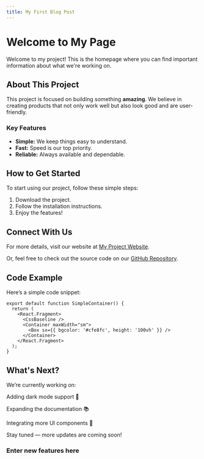 ```yaml
---
title: My First Blog Post
---
```


# Welcome to My Page

Welcome to my project! This is the homepage where you can find important information about what we're working on.

## About This Project

This project is focused on building something **amazing**. We believe in creating products that not only work well but also look good and are user-friendly. 

### Key Features
- **Simple:** We keep things easy to understand.
- **Fast:** Speed is our top priority.
- **Reliable:** Always available and dependable.

## How to Get Started

To start using our project, follow these simple steps:

1. Download the project.
2. Follow the installation instructions.
3. Enjoy the features!

## Connect With Us

For more details, visit our website at [My Project Website](https://zannager.github.io/skills-github-pages/).

Or, feel free to check out the source code on our [GitHub Repository](https://github.com/zannager/skills-github-pages).

## Code Example

Here’s a simple code snippet:

```react
export default function SimpleContainer() {
  return (
    <React.Fragment>
      <CssBaseline />
      <Container maxWidth="sm">
        <Box sx={{ bgcolor: '#cfe8fc', height: '100vh' }} />
      </Container>
    </React.Fragment>
  );
}
```
## What's Next?
We’re currently working on:

Adding dark mode support 🌙

Expanding the documentation 📚

Integrating more UI components 🔧

Stay tuned — more updates are coming soon!

### Enter new features here
